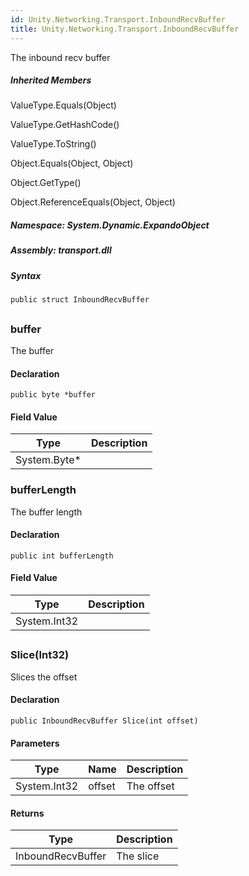 ```yaml
---  
id: Unity.Networking.Transport.InboundRecvBuffer  
title: Unity.Networking.Transport.InboundRecvBuffer  
---
```


<div class="markdown level0 summary">

The inbound recv buffer

</div>

<div class="markdown level0 conceptual">

</div>

<div class="inheritedMembers">

##### Inherited Members

<div>

ValueType.Equals(Object)

</div>

<div>

ValueType.GetHashCode()

</div>

<div>

ValueType.ToString()

</div>

<div>

Object.Equals(Object, Object)

</div>

<div>

Object.GetType()

</div>

<div>

Object.ReferenceEquals(Object, Object)

</div>

</div>

##### **Namespace**: System.Dynamic.ExpandoObject

##### **Assembly**: transport.dll

##### Syntax

``` lang-csharp
public struct InboundRecvBuffer
```

## 

### buffer

<div class="markdown level1 summary">

The buffer

</div>

<div class="markdown level1 conceptual">

</div>

#### Declaration

``` lang-csharp
public byte *buffer
```

#### Field Value

| Type          | Description |
|---------------|-------------|
| System.Byte\* |             |

### bufferLength

<div class="markdown level1 summary">

The buffer length

</div>

<div class="markdown level1 conceptual">

</div>

#### Declaration

``` lang-csharp
public int bufferLength
```

#### Field Value

| Type         | Description |
|--------------|-------------|
| System.Int32 |             |

## 

### Slice(Int32)

<div class="markdown level1 summary">

Slices the offset

</div>

<div class="markdown level1 conceptual">

</div>

#### Declaration

``` lang-csharp
public InboundRecvBuffer Slice(int offset)
```

#### Parameters

| Type         | Name   | Description |
|--------------|--------|-------------|
| System.Int32 | offset | The offset  |

#### Returns

| Type              | Description |
|-------------------|-------------|
| InboundRecvBuffer | The slice   |
